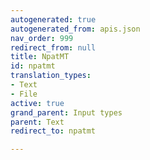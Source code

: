 ```yaml
---
autogenerated: true
autogenerated_from: apis.json
nav_order: 999
redirect_from: null
title: NpatMT
id: npatmt
translation_types:
- Text
- File
active: true
grand_parent: Input types
parent: Text
redirect_to: npatmt

---
```


